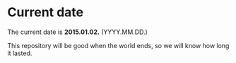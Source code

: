 # Current date

The current date is **2015.01.02.** (YYYY.MM.DD.)

This repository will be good when the world ends, so we will know how long it lasted.